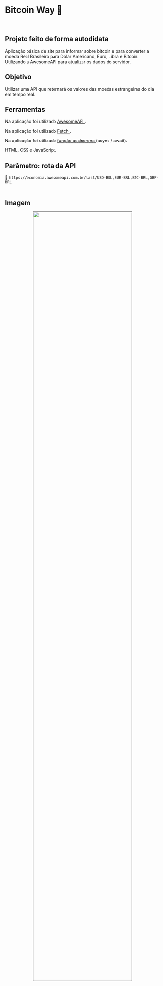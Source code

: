 <h1> Bitcoin Way 🔑</h1>
<br>

<h2> Projeto feito de forma autodidata </h2>

<p> Aplicação básica de site para informar sobre bitcoin e para converter a moeda Real Brasileiro para Dólar Americano, Euro, Libra e Bitcoin. Utilizando a AwesomeAPI para atualizar os dados do servidor. </p>

<h2> Objetivo </h2>
<p> Utilizar uma API que retornará os valores das moedas estrangeiras do dia em tempo real.  </p>

<h2> Ferramentas </h2>
<p> Na aplicação foi utilizado <a href="https://docs.awesomeapi.com.br/api-de-moedas" target="_blank" > AwesomeAPI </a> . </p>
<p> Na aplicação foi utilizado <a href="https://developer.mozilla.org/pt-BR/docs/Web/API/Fetch_API/Using_Fetch" target="_blank" > Fetch </a> . </p>
<p> Na aplicação foi utilizado <a href="https://developer.mozilla.org/pt-BR/docs/Web/JavaScript/Reference/Statements/async_function" target="_blank" > função assíncrona </a> (async / await). </p>
<p> HTML, CSS e JavaScript. </p>

## Parâmetro: rota da API
:small_orange_diamond: `https://economia.awesomeapi.com.br/last/USD-BRL,EUR-BRL,BTC-BRL,GBP-BRL` 
<br>
<br>

## Imagem
<div align="center">
  <a href=""> <img width="80%" src=""/> </a>
</div>  
